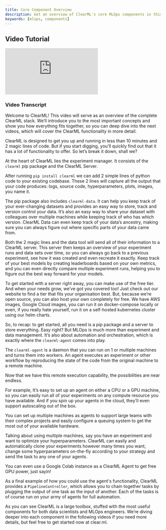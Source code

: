 ```yaml
---
title: Core Component Overview
description: Get an overview of ClearML's core MLOps components in this quick video tutorial. See the most useful components for data science and MLOps.
keywords: [mlops, components]
---
```


## Video Tutorial

<div style={{position: 'relative', overflow: 'hidden', width: '100%', paddingTop: '56.25%' }} >
<iframe style={{position: 'absolute', top: '0', left: '0', bottom: '0', right: '0', width: '100%', height: '100%'}} 
        src="https://www.youtube.com/embed/s3k9ntmQmD4?rel=0" 
        title="YouTube video player" 
        frameborder="0" 
        allow="accelerometer; autoplay; clipboard-write; encrypted-media; gyroscope; picture-in-picture; fullscreen" 
        allowfullscreen>
</iframe>
</div>

### Video Transcript 

Welcome to ClearML! This video will serve as an overview of the complete ClearML stack. We’ll introduce you to the most important concepts and show you how everything fits together, so you can deep dive into the next videos, which will cover the ClearML functionality in more detail.

ClearML is designed to get you up and running in less than 10 minutes and 2 magic lines of code. But if you start digging, you’ll quickly find out that it has a lot of functionality to offer. So let’s break it down, shall we?

At the heart of ClearML lies the experiment manager. It consists of the `clearml` pip package and the ClearML Server. 

After running `pip install clearml` we can add 2 simple lines of python code to your existing codebase. These 2 lines will capture all the output that your code produces: logs, source code, hyperparameters, plots, images, you name it.

The pip package also includes `clearml-data`. It can help you keep track of your ever-changing datasets and provides an easy way to store, track and version control your data. It’s also an easy way to share your dataset with colleagues over multiple machines while keeping track of who has which version. ClearML Data can even keep track of your data’s ancestry, making sure you can always figure out where specific parts of your data came from.

Both the 2 magic lines and the data tool will send all of their information to a ClearML server. This server then keeps an overview of your experiment runs and data sets over time, so you can always go back to a previous experiment, see how it was created and even recreate it exactly. Keep track of your best models by creating leaderboards based on your own metrics, and you can even directly compare multiple experiment runs, helping you to figure out the best way forward for your models. 

To get started with a server right away, you can make use of the free tier. And when your needs grow, we’ve got you covered too! Just check out our website to find a tier that fits your organisation best. But, because we’re open source, you can also host your own completely for free. We have AWS images, Google Cloud images, you can run it on docker-compose locally or even, if you really hate yourself, run it on a self-hosted kubernetes cluster using our helm charts.

So, to recap: to get started, all you need is a pip package and a server to store everything. Easy right? But MLOps is much more than experiment and data management. It’s also about automation and orchestration, which is exactly where the `clearml-agent` comes into play.

The `clearml-agent` is a daemon that you can run on 1 or multiple machines and turns them into workers. An agent executes an experiment or other workflow by reproducing the state of the code from the original machine to a remote machine.

Now that we have this remote execution capability, the possibilities are near endless.

For example, It’s easy to set up an agent on either a CPU or a GPU machine, so you can easily run all of your experiments on any compute resource you have available. And if you spin up your agents in the cloud, they’ll even support autoscaling out of the box. 

You can set up multiple machines as agents to support large teams with their complex projects and easily configure a queuing system to get the most out of your available hardware.

Talking about using multiple machines, say you have an experiment and want to optimize your hyperparameters. ClearML can easily and automatically clone your experiments however many times you want, change some hyperparameters on-the-fly according to your strategy and send the task to any one of your agents.

You can even use a Google Colab instance as a ClearML Agent to get free GPU power, just sayin!

As a final example of how you could use the agent's functionality, ClearML provides a `PipelineController`, which allows you to chain together tasks by plugging the output of one task as the input of another. Each of the tasks is of course run on your army of agents for full automation.

As you can see ClearML is a large toolbox, stuffed with the most useful components for both data scientists and MLOps engineers. We’re diving deeper into each component in the following videos if you need more details, but feel free to get started now at clear.ml. 


